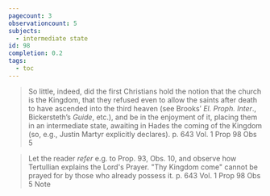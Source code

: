 ```yaml
---
pagecount: 3
observationcount: 5
subjects:
  - intermediate state
id: 98
completion: 0.2
tags:
  - toc
---
```

>So little, indeed, did the first Christians hold the notion that the church is the Kingdom, that they refused even to allow the saints after death to have ascended into the third heaven (see Brooks’ *El. Proph. Inter*., Bickersteth’s *Guide*, etc.), and be in the enjoyment of it, placing them in an intermediate state, awaiting in Hades the coming of the Kingdom (so, e.g., Justin Martyr explicitly declares).
>p. 643 Vol. 1 Prop 98 Obs 5

>Let the reader *refer* e.g. to Prop. 93, Obs. 10, and observe how Tertullian explains the Lord's Prayer.  "Thy Kingdom come" cannot be prayed for by those who already possess it.
>p. 643 Vol. 1 Prop 98 Obs 5 Note


